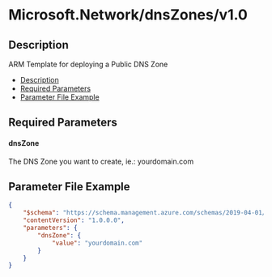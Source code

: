 # Microsoft.Network/dnsZones/v1.0

## Description

ARM Template for deploying a Public DNS Zone

* [Description](#description)
* [Required Parameters](#required-parameters)
* [Parameter File Example](#parameter-file-example)

## Required Parameters

#### dnsZone
The DNS Zone you want to create, ie.: yourdomain.com

## Parameter File Example

```json
{
    "$schema": "https://schema.management.azure.com/schemas/2019-04-01/deploymentParameters.json#",
    "contentVersion": "1.0.0.0",
    "parameters": {
        "dnsZone": {
            "value": "yourdomain.com"
        }
    }
}
```


